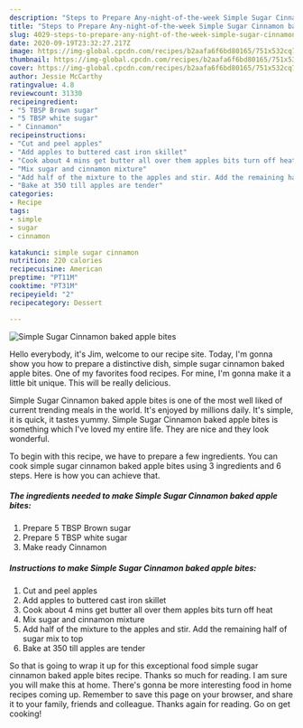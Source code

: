 ```yaml
---
description: "Steps to Prepare Any-night-of-the-week Simple Sugar Cinnamon baked apple bites"
title: "Steps to Prepare Any-night-of-the-week Simple Sugar Cinnamon baked apple bites"
slug: 4029-steps-to-prepare-any-night-of-the-week-simple-sugar-cinnamon-baked-apple-bites
date: 2020-09-19T23:32:27.217Z
image: https://img-global.cpcdn.com/recipes/b2aafa6f6bd80165/751x532cq70/simple-sugar-cinnamon-baked-apple-bites-recipe-main-photo.jpg
thumbnail: https://img-global.cpcdn.com/recipes/b2aafa6f6bd80165/751x532cq70/simple-sugar-cinnamon-baked-apple-bites-recipe-main-photo.jpg
cover: https://img-global.cpcdn.com/recipes/b2aafa6f6bd80165/751x532cq70/simple-sugar-cinnamon-baked-apple-bites-recipe-main-photo.jpg
author: Jessie McCarthy
ratingvalue: 4.8
reviewcount: 31330
recipeingredient:
- "5 TBSP Brown sugar"
- "5 TBSP white sugar"
- " Cinnamon"
recipeinstructions:
- "Cut and peel apples"
- "Add apples to buttered cast iron skillet"
- "Cook about 4 mins get butter all over them apples bits turn off heat"
- "Mix sugar and cinnamon mixture"
- "Add half of the mixture to the apples and stir. Add the remaining half of sugar mix to top"
- "Bake at 350 till apples are tender"
categories:
- Recipe
tags:
- simple
- sugar
- cinnamon

katakunci: simple sugar cinnamon 
nutrition: 220 calories
recipecuisine: American
preptime: "PT11M"
cooktime: "PT31M"
recipeyield: "2"
recipecategory: Dessert

---
```



![Simple Sugar Cinnamon baked apple bites](https://img-global.cpcdn.com/recipes/b2aafa6f6bd80165/751x532cq70/simple-sugar-cinnamon-baked-apple-bites-recipe-main-photo.jpg)

Hello everybody, it's Jim, welcome to our recipe site. Today, I'm gonna show you how to prepare a distinctive dish, simple sugar cinnamon baked apple bites. One of my favorites food recipes. For mine, I'm gonna make it a little bit unique. This will be really delicious.

Simple Sugar Cinnamon baked apple bites is one of the most well liked of current trending meals in the world. It's enjoyed by millions daily. It's simple, it is quick, it tastes yummy. Simple Sugar Cinnamon baked apple bites is something which I've loved my entire life. They are nice and they look wonderful.




To begin with this recipe, we have to prepare a few ingredients. You can cook simple sugar cinnamon baked apple bites using 3 ingredients and 6 steps. Here is how you can achieve that.

<!--inarticleads1-->

##### The ingredients needed to make Simple Sugar Cinnamon baked apple bites:

1. Prepare 5 TBSP Brown sugar
1. Prepare 5 TBSP white sugar
1. Make ready  Cinnamon




<!--inarticleads2-->

##### Instructions to make Simple Sugar Cinnamon baked apple bites:

1. Cut and peel apples
1. Add apples to buttered cast iron skillet
1. Cook about 4 mins get butter all over them apples bits turn off heat
1. Mix sugar and cinnamon mixture
1. Add half of the mixture to the apples and stir. Add the remaining half of sugar mix to top
1. Bake at 350 till apples are tender




So that is going to wrap it up for this exceptional food simple sugar cinnamon baked apple bites recipe. Thanks so much for reading. I am sure you will make this at home. There's gonna be more interesting food in home recipes coming up. Remember to save this page on your browser, and share it to your family, friends and colleague. Thanks again for reading. Go on get cooking!
